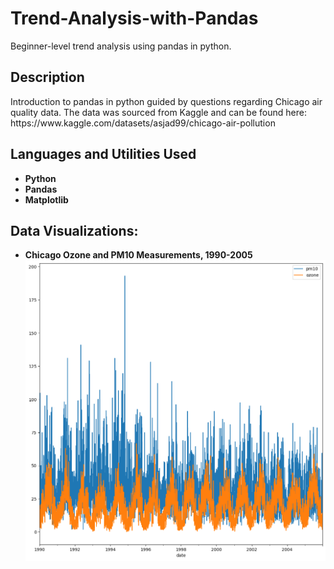 # Trend-Analysis-with-Pandas
Beginner-level trend analysis using pandas in python. 

<h2>Description</h2>
Introduction to pandas in python guided by questions regarding Chicago air quality data. The data was sourced from Kaggle and can be found here: 
https://www.kaggle.com/datasets/asjad99/chicago-air-pollution
<br />


<h2>Languages and Utilities Used</h2>

- <b>Python</b> 
- <b>Pandas</b>
- <b>Matplotlib</b>

<h2>Data Visualizations:</h2>

- <b>Chicago Ozone and PM10 Measurements, 1990-2005</b>
 ![Graph.1](/Ozone_graph.png?raw=true "Ozone and PM10 Records, Chicago 1990-2005")


